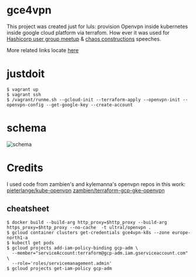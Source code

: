 # gce4vpn

This project was created just for luls: provision Openvpn inside kubernetes inside google cloud platform via terrafom. How ever it was used for [Hashicorp user group meetup](https://www.meetup.com/St-Petersburg-Russia-HashiCorp-User-Group/events/253644141/) & [chaos constructions](https://chaosconstructions.ru/) speeches. 

More related links locate [here](http://www.goncharov.xyz/gce4vpn.html)

# justdoit
```
$ vagrant up
$ vagrant ssh
$ /vagrant/runme.sh --gcloud-init --terraform-apply --openvpn-init --openvpn-config --get-google-key --create-account
```

# schema
![schema](schema.png)

# Credits
I used code from zambien's and kylemanna's openvpn repos in this work:
[pieterlange/kube-openvpn](https://github.com/pieterlange/kube-openvpn)
[zambien/terraform-gcp-gke-openvpn](https://github.com/zambien/terraform-gcp-gke-openvpn)

## cheatsheet
```
$ docker build --build-arg http_proxy=$http_proxy --build-arg https_proxy=$http_proxy --no-cache  -t ultral/openvpn .
$ gcloud container clusters get-credentials gce4vpn-k8s --zone europe-north1-a
$ kubectl get pods
$ gcloud projects add-iam-policy-binding gcp-adm \
  --member="serviceAccount:terraform@gcp-adm.iam.gserviceaccount.com" \
  --role='roles/servicemanagement.admin'
$ gcloud projects get-iam-policy gcp-adm
```
